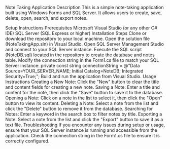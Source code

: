 Note Taking Application
Description
This is a simple note-taking application built using Windows Forms and SQL Server. It allows users to create, save, delete, open, search, and export notes.

Setup Instructions
Prerequisites
Microsoft Visual Studio (or any other C# IDE)
SQL Server (SQL Express or higher)
Installation Steps
Clone or download the repository to your local machine.
Open the solution file (NoteTakingApp.sln) in Visual Studio.
Open SQL Server Management Studio and connect to your SQL Server instance.
Execute the SQL script (NoteDB.sql) located in the repository to create the database and notes table.
Modify the connection string in the Form1.cs file to match your SQL Server instance:
private const string connectionString = @"Data Source=YOUR_SERVER_NAME; Initial Catalog=NoteDB; Integrated Security=True;";
Build and run the application from Visual Studio.
Usage Instructions
Creating a New Note: Click the "New" button to clear the title and content fields for creating a new note.
Saving a Note: Enter a title and content for the note, then click the "Save" button to save it to the database.
Opening a Note: Click on a note in the list to select it, then click the "Open" button to view its content.
Deleting a Note: Select a note from the list and click the "Delete" button to remove it from the database.
Searching for Notes: Enter a keyword in the search box to filter notes by title.
Exporting a Note: Select a note from the list and click the "Export" button to save it as a text file.
Troubleshooting
If you encounter any issues during setup or usage, ensure that your SQL Server instance is running and accessible from the application.
Check the connection string in the Form1.cs file to ensure it is correctly configured.

